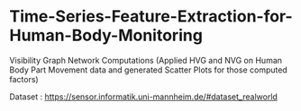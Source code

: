 # Time-Series-Feature-Extraction-for-Human-Body-Monitoring
Visibility Graph Network Computations (Applied HVG and NVG on Human Body Part Movement data and generated Scatter Plots for those computed factors)

Dataset : https://sensor.informatik.uni-mannheim.de/#dataset_realworld
